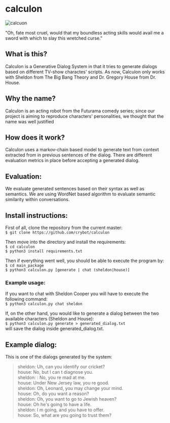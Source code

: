 # calculon

![calcuon](https://futuramaworldsoftomorrow.gamepedia.com/media/futuramaworldsoftomorrow.gamepedia.com/thumb/a/a9/Goal_Calculon_Shakespeare.png/238px-Goal_Calculon_Shakespeare.png?version=092eb1904a9bd666ff32bf9f1fa27ef4)

"Oh, fate most cruel, would that my boundless acting skills would avail mе a sword with which to slay this wretched curse."

## What is this?
Calculon is a Generative Dialog System in that it tries to generate dialogs based on different TV-show charactes' scripts.
As now, Calculon only works with Sheldon from The Big Bang Theory and Dr. Gregory House from Dr. House.

## Why the name?
Calculon is an acting robot from the Futurama comedy series; since our project is aiming to reproduce characters' personalities, we thought that the name was well justified

## How does it work?
Calculon uses a markov-chain based model to generate text from context extracted from in previous sentences of the dialog. There are different evaluation metrics in place before accepting a generated dialog.

## Evaluation:
We evaluate generated sentences based on their syntax as well as semantics. We are using WordNet based algorithm to evaluate semantic similarity within conversations.

## Install instructions:
First of all, clone the repository from the current master:<br />
`$ git clone https://github.com/crybot/calculon`

Then move into the directory and install the requirements:<br />
`$ cd calculon` </br >
`$ python3 install requirements.txt`

Then if everything went well, you should be able to execute the program by: <br />
`$ cd main_package` </br >
`$ python3 calculon.py [generate | chat (sheldon|house)]`

### Example usage:
If you want to chat with Sheldon Cooper you will have to execute the following command: <br />
`$ python3 calculon.py chat sheldon`

If, on the other hand, you would like to generate a dialog between the two available characters (Sheldon and House): <br />
`$ python3 calculon.py generate > generated_dialog.txt`<br />
will save the dialog inside generated_dialog.txt.

## Example dialog:
This is one of the dialogs generated by the system:
> sheldon: Uh, can you identify our cricket? <br />
house: No, but I can t diagnose you.<br />
sheldon: : No, you re mad at me.<br />
house: Under New Jersey law, you re good.<br />
sheldon: Oh, Leonard, you may change your mind.<br />
house: Oh, do you want a reason?<br />
sheldon: Oh, you want to go to Jewish heaven?<br />
house: Oh he's going to have a life.<br />
sheldon: I m going, and you have to offer.<br />
house: So, what are you going to trust them?<br />


